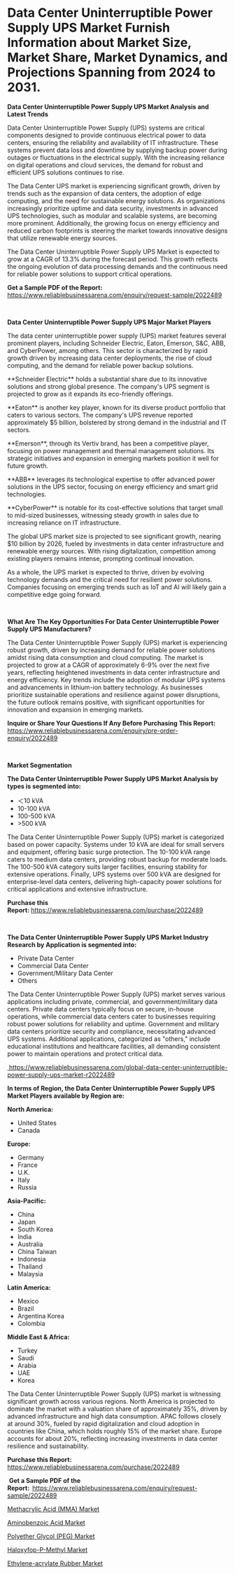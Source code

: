 <p><h1>Data Center Uninterruptible Power Supply UPS Market Furnish Information about Market Size, Market Share, Market Dynamics, and Projections Spanning from 2024 to 2031.</h1></p><p><strong>Data Center Uninterruptible Power Supply UPS Market Analysis and Latest Trends</strong></p>
<p><p>Data Center Uninterruptible Power Supply (UPS) systems are critical components designed to provide continuous electrical power to data centers, ensuring the reliability and availability of IT infrastructure. These systems prevent data loss and downtime by supplying backup power during outages or fluctuations in the electrical supply. With the increasing reliance on digital operations and cloud services, the demand for robust and efficient UPS solutions continues to rise.</p><p>The Data Center UPS market is experiencing significant growth, driven by trends such as the expansion of data centers, the adoption of edge computing, and the need for sustainable energy solutions. As organizations increasingly prioritize uptime and data security, investments in advanced UPS technologies, such as modular and scalable systems, are becoming more prominent. Additionally, the growing focus on energy efficiency and reduced carbon footprints is steering the market towards innovative designs that utilize renewable energy sources.</p><p>The Data Center Uninterruptible Power Supply UPS Market is expected to grow at a CAGR of 13.3% during the forecast period. This growth reflects the ongoing evolution of data processing demands and the continuous need for reliable power solutions to support critical operations.</p></p>
<p><strong>Get a Sample PDF of the Report:&nbsp;</strong> <a href="https://www.reliablebusinessarena.com/enquiry/request-sample/2022489?utm_campaign=1566&utm_medium=2&utm_source=Github&utm_content=ia&utm_term=28102024&utm_id=data-center-uninterruptible-power-supply-ups">https://www.reliablebusinessarena.com/enquiry/request-sample/2022489</a></p>
<p>&nbsp;</p>
<p><strong>Data Center Uninterruptible Power Supply UPS Major Market Players</strong></p>
<p><p>The data center uninterruptible power supply (UPS) market features several prominent players, including Schneider Electric, Eaton, Emerson, S&C, ABB, and CyberPower, among others. This sector is characterized by rapid growth driven by increasing data center deployments, the rise of cloud computing, and the demand for reliable power backup solutions.</p><p>**Schneider Electric** holds a substantial share due to its innovative solutions and strong global presence. The company's UPS segment is projected to grow as it expands its eco-friendly offerings.</p><p>**Eaton** is another key player, known for its diverse product portfolio that caters to various sectors. The company's UPS revenue reported approximately $5 billion, bolstered by strong demand in the industrial and IT sectors.</p><p>**Emerson**, through its Vertiv brand, has been a competitive player, focusing on power management and thermal management solutions. Its strategic initiatives and expansion in emerging markets position it well for future growth.</p><p>**ABB** leverages its technological expertise to offer advanced power solutions in the UPS sector, focusing on energy efficiency and smart grid technologies. </p><p>**CyberPower** is notable for its cost-effective solutions that target small to mid-sized businesses, witnessing steady growth in sales due to increasing reliance on IT infrastructure.</p><p>The global UPS market size is projected to see significant growth, nearing $10 billion by 2026, fueled by investments in data center infrastructure and renewable energy sources. With rising digitalization, competition among existing players remains intense, prompting continual innovation.</p><p>As a whole, the UPS market is expected to thrive, driven by evolving technology demands and the critical need for resilient power solutions. Companies focusing on emerging trends such as IoT and AI will likely gain a competitive edge going forward.</p></p>
<p>&nbsp;</p>
<p><strong>What Are The Key Opportunities For Data Center Uninterruptible Power Supply UPS Manufacturers?</strong></p>
<p><p>The Data Center Uninterruptible Power Supply (UPS) market is experiencing robust growth, driven by increasing demand for reliable power solutions amidst rising data consumption and cloud computing. The market is projected to grow at a CAGR of approximately 6-9% over the next five years, reflecting heightened investments in data center infrastructure and energy efficiency. Key trends include the adoption of modular UPS systems and advancements in lithium-ion battery technology. As businesses prioritize sustainable operations and resilience against power disruptions, the future outlook remains positive, with significant opportunities for innovation and expansion in emerging markets.</p></p>
<p><strong>Inquire or Share Your Questions If Any Before Purchasing This Report:</strong> <a href="https://www.reliablebusinessarena.com/enquiry/pre-order-enquiry/2022489?utm_campaign=1566&utm_medium=2&utm_source=Github&utm_content=ia&utm_term=28102024&utm_id=data-center-uninterruptible-power-supply-ups">https://www.reliablebusinessarena.com/enquiry/pre-order-enquiry/2022489</a></p>
<p>&nbsp;</p>
<p><strong>Market Segmentation</strong></p>
<p><strong>The Data Center Uninterruptible Power Supply UPS Market Analysis by types is segmented into:</strong></p>
<p><ul><li>＜10 kVA</li><li>10-100 kVA</li><li>100-500 kVA</li><li>>500 kVA</li></ul></p>
<p><p>The Data Center Uninterruptible Power Supply (UPS) market is categorized based on power capacity. Systems under 10 kVA are ideal for small servers and equipment, offering basic surge protection. The 10-100 kVA range caters to medium data centers, providing robust backup for moderate loads. The 100-500 kVA category suits larger facilities, ensuring stability for extensive operations. Finally, UPS systems over 500 kVA are designed for enterprise-level data centers, delivering high-capacity power solutions for critical applications and extensive infrastructure.</p></p>
<p><strong>Purchase this Report:&nbsp;</strong><a href="https://www.reliablebusinessarena.com/purchase/2022489?utm_campaign=1566&utm_medium=2&utm_source=Github&utm_content=ia&utm_term=28102024&utm_id=data-center-uninterruptible-power-supply-ups">https://www.reliablebusinessarena.com/purchase/2022489</a></p>
<p>&nbsp;</p>
<p><strong>The Data Center Uninterruptible Power Supply UPS Market Industry Research by Application is segmented into:</strong></p>
<p><ul><li>Private Data Center</li><li>Commercial Data Center</li><li>Government/Military Data Center</li><li>Others</li></ul></p>
<p><p>The Data Center Uninterruptible Power Supply (UPS) market serves various applications including private, commercial, and government/military data centers. Private data centers typically focus on secure, in-house operations, while commercial data centers cater to businesses requiring robust power solutions for reliability and uptime. Government and military data centers prioritize security and compliance, necessitating advanced UPS systems. Additional applications, categorized as "others," include educational institutions and healthcare facilities, all demanding consistent power to maintain operations and protect critical data.</p></p>
<p><a href="https://www.reliablebusinessarena.com/global-data-center-uninterruptible-power-supply-ups-market-r2022489?utm_campaign=1566&utm_medium=2&utm_source=Github&utm_content=ia&utm_term=28102024&utm_id=data-center-uninterruptible-power-supply-ups">&nbsp;https://www.reliablebusinessarena.com/global-data-center-uninterruptible-power-supply-ups-market-r2022489</a></p>
<p><strong>In terms of Region, the Data Center Uninterruptible Power Supply UPS Market Players available by Region are:</strong></p>
<p>
    <p> <strong> North America: </strong>
        <ul>
            <li>United States</li>
            <li>Canada</li>
        </ul>
        </p> 
    <p> <strong> Europe: </strong>
        <ul>
            <li>Germany</li>
            <li>France</li>
            <li>U.K.</li>
            <li>Italy</li>
            <li>Russia</li>
        </ul>
        </p> 
    <p> <strong> Asia-Pacific: </strong>
        <ul>
            <li>China</li>
            <li>Japan</li>
            <li>South Korea</li>
            <li>India</li>
            <li>Australia</li>
            <li>China Taiwan</li>
            <li>Indonesia</li>
            <li>Thailand</li>
            <li>Malaysia</li>
        </ul>
        </p> 
    <p> <strong> Latin America: </strong>
        <ul>
            <li>Mexico</li>
            <li>Brazil</li>
            <li>Argentina Korea</li>
            <li>Colombia</li>
        </ul>
        </p> 
    <p> <strong> Middle East & Africa: </strong>
        <ul>
            <li>Turkey</li>
            <li>Saudi</li>
            <li>Arabia</li>
            <li>UAE</li>
            <li>Korea</li>
        </ul>
    </p>
    </p>
<p><p>The Data Center Uninterruptible Power Supply (UPS) market is witnessing significant growth across various regions. North America is projected to dominate the market with a valuation share of approximately 35%, driven by advanced infrastructure and high data consumption. APAC follows closely at around 30%, fueled by rapid digitalization and cloud adoption in countries like China, which holds roughly 15% of the market share. Europe accounts for about 20%, reflecting increasing investments in data center resilience and sustainability.</p></p>
<p><strong>Purchase this Report: </strong><a href="https://www.reliablebusinessarena.com/purchase/2022489?utm_campaign=1566&utm_medium=2&utm_source=Github&utm_content=ia&utm_term=28102024&utm_id=data-center-uninterruptible-power-supply-ups">https://www.reliablebusinessarena.com/purchase/2022489</a></p>
<p>&nbsp;<strong>Get a Sample PDF of the Report:&nbsp;&nbsp;</strong><a href="https://www.reliablebusinessarena.com/enquiry/request-sample/2022489?utm_campaign=1566&utm_medium=2&utm_source=Github&utm_content=ia&utm_term=28102024&utm_id=data-center-uninterruptible-power-supply-ups">https://www.reliablebusinessarena.com/enquiry/request-sample/2022489</a></p>
<p><strong></strong></p>
<p><p><a href="https://www.linkedin.com/pulse/methacrylic-acid-mma-industry-insights-report-analyzing-market-v2n8f?utm_campaign=1566&utm_medium=2&utm_source=Github&utm_content=ia&utm_term=28102024&utm_id=data-center-uninterruptible-power-supply-ups">Methacrylic Acid (MMA) Market</a></p><p><a href="https://www.linkedin.com/pulse/insights-aminobenzoic-acid-industry-market-financial-status-size-kn7ac?utm_campaign=1566&utm_medium=2&utm_source=Github&utm_content=ia&utm_term=28102024&utm_id=data-center-uninterruptible-power-supply-ups">Aminobenzoic Acid Market</a></p><p><a href="https://www.linkedin.com/pulse/in-depth-analysis-global-polyether-glycol-peg-market-scope-its-wrnpf?utm_campaign=1566&utm_medium=2&utm_source=Github&utm_content=ia&utm_term=28102024&utm_id=data-center-uninterruptible-power-supply-ups">Polyether Glycol (PEG) Market</a></p><p><a href="https://www.linkedin.com/pulse/global-haloxyfop-p-methyl-market-pulse-trends-growth-x3acc?utm_campaign=1566&utm_medium=2&utm_source=Github&utm_content=ia&utm_term=28102024&utm_id=data-center-uninterruptible-power-supply-ups">Haloxyfop-P-Methyl Market</a></p><p><a href="https://www.linkedin.com/pulse/global-ethylene-acrylate-rubber-market-trends-analysis-future-cxymf?utm_campaign=1566&utm_medium=2&utm_source=Github&utm_content=ia&utm_term=28102024&utm_id=data-center-uninterruptible-power-supply-ups">Ethylene-acrylate Rubber Market</a></p></p>